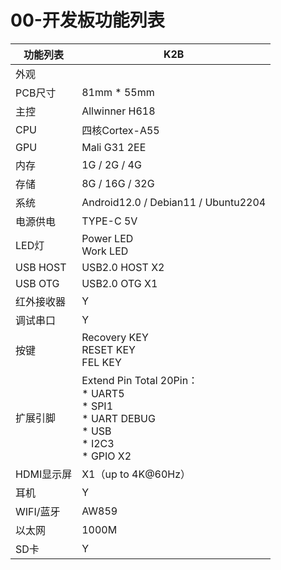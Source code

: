 # 00-开发板功能列表



| 功能列表   | K2B                                                          |
| ---------- | ------------------------------------------------------------ |
| 外观       |                                                              |
| PCB尺寸    | 81mm * 55mm                                                  |
| 主控       | Allwinner H618                                               |
| CPU        | 四核Cortex-A55                                               |
| GPU        | Mali G31 2EE                                                 |
| 内存       | 1G / 2G / 4G                                                 |
| 存储       | 8G / 16G / 32G                                               |
| 系统       | Android12.0 / Debian11 / Ubuntu2204                          |
| 电源供电   | TYPE-C 5V                                                    |
| LED灯      | Power LED<br />Work LED                                      |
| USB HOST   | USB2.0 HOST X2                                               |
| USB OTG    | USB2.0 OTG X1                                                |
| 红外接收器 | Y                                                            |
| 调试串口   | Y                                                            |
| 按键       | Recovery KEY<br />RESET KEY<br />FEL KEY                     |
| 扩展引脚   | Extend Pin Total 20Pin：<br />* UART5<br />* SPI1<br />* UART DEBUG<br />* USB<br />* I2C3<br />* GPIO X2 |
| HDMI显示屏 | X1（up to 4K@60Hz）                                          |
| 耳机       | Y                                                            |
| WIFI/蓝牙  | AW859                                                        |
| 以太网     | 1000M                                                        |
| SD卡       | Y                                                            |

